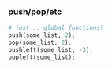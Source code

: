 ### push/pop/etc

```python
# just .. global functions?
push(some_list, 2);
pop(some_list, 2);
pushleft(some_list, -3);
popleft(some_list);
```
